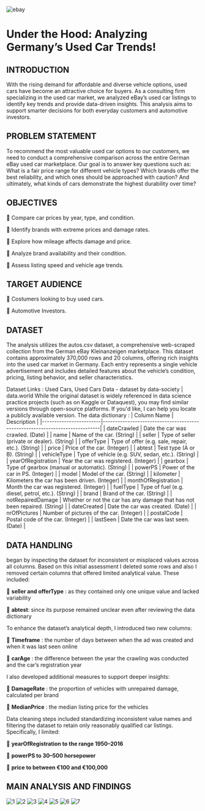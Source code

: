 ![ebay](images/ebay.jpg)
# Under the Hood: Analyzing Germany’s Used Car Trends!
## INTRODUCTION
With the rising demand for affordable and diverse vehicle options, used cars have become an attractive choice for buyers. As a consulting firm specializing in the used car market, we analyzed eBay’s used car listings to identify key trends and provide data-driven insights. This analysis aims to support smarter decisions for both everyday customers and automotive investors.

## PROBLEM STATEMENT
To recommend the most valuable used car options to our customers, we need to conduct a comprehensive comparison across the entire German eBay used car marketplace. Our goal is to answer key questions such as: What is a fair price range for different vehicle types? Which brands offer the best reliability, and which ones should be approached with caution? And ultimately, what kinds of cars demonstrate the highest durability over time?

## OBJECTIVES
🚙	Compare car prices by year, type, and condition.

🚙	Identify brands with extreme prices and damage rates.

🚙 Explore how mileage affects damage and price.

🚙	Analyze brand availability and their condition.

🚙	Assess listing speed and vehicle age trends.

## TARGET AUDIENCE
🚙 Costumers looking to buy used cars.

🚙	Automotive Investors.

## DATASET
The analysis utilizes the autos.csv dataset, a comprehensive web-scraped collection from the German eBay Kleinanzeigen marketplace. This dataset contains approximately 370,000 rows and 20 columns, offering rich insights into the used car market in Germany. Each entry represents a single vehicle advertisement and includes detailed features about the vehicle’s condition, pricing, listing behavior, and seller characteristics.

Dataset Links : Used Cars, Used Cars Data - dataset by data-society | data.world
While the original dataset is widely referenced in data science practice projects (such as on Kaggle or Dataquest), you may find similar versions through open-source platforms. If you'd like, I can help you locate a publicly available version.
The data dictionary :
| Column Name            | Description                                                                 |
|------------------------|-----------------------------------------------------------------------------|
| dateCrawled            | Date the car was crawled. (Date)                                            |
| name                   | Name of the car. (String)                                                   |
| seller                 | Type of seller (private or dealer). (String)                                |
| offerType              | Type of offer (e.g. sale, repair, etc.). (String)                           |
| price                  | Price of the car. (Integer)                                                 |
| abtest                 | Test type (A or B). (String)                                                |
| vehicleType            | Type of vehicle (e.g. SUV, sedan, etc.). (String)                           |
| yearOfRegistration     | Year the car was registered. (Integer)                                      |
| gearbox                | Type of gearbox (manual or automatic). (String)                             |
| powerPS                | Power of the car in PS. (Integer)                                           |
| model                  | Model of the car. (String)                                                  |
| kilometer              | Kilometers the car has been driven. (Integer)                               |
| monthOfRegistration    | Month the car was registered. (Integer)                                     |
| fuelType               | Type of fuel (e.g. diesel, petrol, etc.). (String)                          |
| brand                  | Brand of the car. (String)                                                  |
| notRepairedDamage      | Whether or not the car has any damage that has not been repaired. (String) |
| dateCreated            | Date the car was created. (Date)                                            |
| nrOfPictures           | Number of pictures of the car. (Integer)                                    |
| postalCode             | Postal code of the car. (Integer)                                           |
| lastSeen               | Date the car was last seen. (Date)                                          |

## DATA HANDLING
began by inspecting the dataset for inconsistent or misplaced values across all columns. Based on this initial assessment I deleted some rows and also I removed certain columns that offered limited analytical value. These included:

🚙 **seller and offerType** : as they contained only one unique value and lacked variability

🚙 **abtest**: since its purpose remained unclear even after reviewing the data dictionary

To enhance the dataset’s analytical depth, I introduced two new columns:

🚙 **Timeframe** : the number of days between when the ad was created and when it was last seen online

🚙 **carAge** : the difference between the year the crawling was conducted and the car’s registration year

I also developed additional measures to support deeper insights:

🚙 **DamageRate** : the proportion of vehicles with unrepaired damage, calculated per brand

🚙 **MedianPrice** : the median listing price for the vehicles

Data cleaning steps included standardizing inconsistent value names and filtering the dataset to retain only reasonably qualified car listings. Specifically, I limited:

🚙 **yearOfRegistration to the range 1950–2016**

🚙 **powerPS to 30–500 horsepower**

🚙 **price to between €100 and €100,000**

## MAIN ANALYSIS AND FINDINGS
![1](images/1.png)
![2](images/2.png)
![3](images/3.png)
![4](images/4.png)
![5](images/5.png)
![6](images/6.png)
![7](images/7.png)

